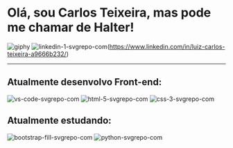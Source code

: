 # Olá, sou Carlos Teixeira, mas pode me chamar de **Halter**!
![giphy](https://user-images.githubusercontent.com/101679144/233903529-8260a593-2355-4391-881c-f260c4f04d76.gif)
![linkedin-1-svgrepo-com](https://user-images.githubusercontent.com/101679144/233905777-086b2d2d-f2db-4b63-a93b-55cae649a858.svg)(https://www.linkedin.com/in/luiz-carlos-teixeira-a9666b232/)
****************************************
## Atualmente desenvolvo Front-end:
![vs-code-svgrepo-com](https://user-images.githubusercontent.com/101679144/233904359-b06eab26-09a0-48f0-980e-bba4971411f0.svg) ![html-5-svgrepo-com](https://user-images.githubusercontent.com/101679144/233904385-e9d3a44e-6593-43ee-84c8-941612f2eeca.svg) ![css-3-svgrepo-com](https://user-images.githubusercontent.com/101679144/233904416-a35c0e5c-99fb-4626-8913-9d214550b7b9.svg) 
## Atualmente estudando:
![bootstrap-fill-svgrepo-com](https://user-images.githubusercontent.com/101679144/233904790-8c8be81e-639d-44a2-957c-18b7eff74498.svg) ![python-svgrepo-com](https://user-images.githubusercontent.com/101679144/233904837-df496665-1457-4442-9fb4-069af8cc711a.svg)
